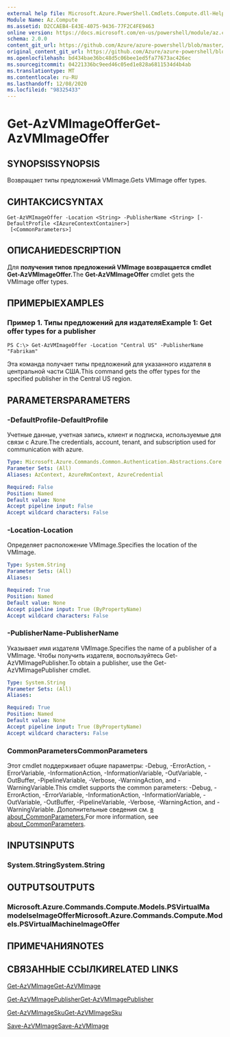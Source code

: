 ```yaml
---
external help file: Microsoft.Azure.PowerShell.Cmdlets.Compute.dll-Help.xml
Module Name: Az.Compute
ms.assetid: D2CCAEB4-E43E-4075-9436-77F2C4FE9463
online version: https://docs.microsoft.com/en-us/powershell/module/az.compute/get-azvmimageoffer
schema: 2.0.0
content_git_url: https://github.com/Azure/azure-powershell/blob/master/src/Compute/Compute/help/Get-AzVMImageOffer.md
original_content_git_url: https://github.com/Azure/azure-powershell/blob/master/src/Compute/Compute/help/Get-AzVMImageOffer.md
ms.openlocfilehash: bd434bae36bc48d5c06bee1ed5fa77673ac426ec
ms.sourcegitcommit: 04221336bc9eed46c05ed1e828a6811534d4b4ab
ms.translationtype: MT
ms.contentlocale: ru-RU
ms.lasthandoff: 12/08/2020
ms.locfileid: "98325433"
---
```

# <span data-ttu-id="f3d0e-101">Get-AzVMImageOffer</span><span class="sxs-lookup"><span data-stu-id="f3d0e-101">Get-AzVMImageOffer</span></span>

## <span data-ttu-id="f3d0e-102">SYNOPSIS</span><span class="sxs-lookup"><span data-stu-id="f3d0e-102">SYNOPSIS</span></span>
<span data-ttu-id="f3d0e-103">Возвращает типы предложений VMImage.</span><span class="sxs-lookup"><span data-stu-id="f3d0e-103">Gets VMImage offer types.</span></span>

## <span data-ttu-id="f3d0e-104">СИНТАКСИС</span><span class="sxs-lookup"><span data-stu-id="f3d0e-104">SYNTAX</span></span>

```
Get-AzVMImageOffer -Location <String> -PublisherName <String> [-DefaultProfile <IAzureContextContainer>]
 [<CommonParameters>]
```

## <span data-ttu-id="f3d0e-105">ОПИСАНИЕ</span><span class="sxs-lookup"><span data-stu-id="f3d0e-105">DESCRIPTION</span></span>
<span data-ttu-id="f3d0e-106">Для **получения типов предложений VMImage возвращается cmdlet Get-AzVMImageOffer.**</span><span class="sxs-lookup"><span data-stu-id="f3d0e-106">The **Get-AzVMImageOffer** cmdlet gets the VMImage offer types.</span></span>

## <span data-ttu-id="f3d0e-107">ПРИМЕРЫ</span><span class="sxs-lookup"><span data-stu-id="f3d0e-107">EXAMPLES</span></span>

### <span data-ttu-id="f3d0e-108">Пример 1. Типы предложений для издателя</span><span class="sxs-lookup"><span data-stu-id="f3d0e-108">Example 1: Get offer types for a publisher</span></span>
```
PS C:\> Get-AzVMImageOffer -Location "Central US" -PublisherName "Fabrikam"
```

<span data-ttu-id="f3d0e-109">Эта команда получает типы предложений для указанного издателя в центральной части США.</span><span class="sxs-lookup"><span data-stu-id="f3d0e-109">This command gets the offer types for the specified publisher in the Central US region.</span></span>

## <span data-ttu-id="f3d0e-110">PARAMETERS</span><span class="sxs-lookup"><span data-stu-id="f3d0e-110">PARAMETERS</span></span>

### <span data-ttu-id="f3d0e-111">-DefaultProfile</span><span class="sxs-lookup"><span data-stu-id="f3d0e-111">-DefaultProfile</span></span>
<span data-ttu-id="f3d0e-112">Учетные данные, учетная запись, клиент и подписка, используемые для связи с Azure.</span><span class="sxs-lookup"><span data-stu-id="f3d0e-112">The credentials, account, tenant, and subscription used for communication with azure.</span></span>

```yaml
Type: Microsoft.Azure.Commands.Common.Authentication.Abstractions.Core.IAzureContextContainer
Parameter Sets: (All)
Aliases: AzContext, AzureRmContext, AzureCredential

Required: False
Position: Named
Default value: None
Accept pipeline input: False
Accept wildcard characters: False
```

### <span data-ttu-id="f3d0e-113">-Location</span><span class="sxs-lookup"><span data-stu-id="f3d0e-113">-Location</span></span>
<span data-ttu-id="f3d0e-114">Определяет расположение VMImage.</span><span class="sxs-lookup"><span data-stu-id="f3d0e-114">Specifies the location of the VMImage.</span></span>

```yaml
Type: System.String
Parameter Sets: (All)
Aliases:

Required: True
Position: Named
Default value: None
Accept pipeline input: True (ByPropertyName)
Accept wildcard characters: False
```

### <span data-ttu-id="f3d0e-115">-PublisherName</span><span class="sxs-lookup"><span data-stu-id="f3d0e-115">-PublisherName</span></span>
<span data-ttu-id="f3d0e-116">Указывает имя издателя VMImage.</span><span class="sxs-lookup"><span data-stu-id="f3d0e-116">Specifies the name of a publisher of a VMImage.</span></span>
<span data-ttu-id="f3d0e-117">Чтобы получить издателя, воспользуйтесь Get-AzVMImagePublisher.</span><span class="sxs-lookup"><span data-stu-id="f3d0e-117">To obtain a publisher, use the Get-AzVMImagePublisher cmdlet.</span></span>

```yaml
Type: System.String
Parameter Sets: (All)
Aliases:

Required: True
Position: Named
Default value: None
Accept pipeline input: True (ByPropertyName)
Accept wildcard characters: False
```

### <span data-ttu-id="f3d0e-118">CommonParameters</span><span class="sxs-lookup"><span data-stu-id="f3d0e-118">CommonParameters</span></span>
<span data-ttu-id="f3d0e-119">Этот cmdlet поддерживает общие параметры: -Debug, -ErrorAction, -ErrorVariable, -InformationAction, -InformationVariable, -OutVariable, -OutBuffer, -PipelineVariable, -Verbose, -WarningAction, and -WarningVariable.</span><span class="sxs-lookup"><span data-stu-id="f3d0e-119">This cmdlet supports the common parameters: -Debug, -ErrorAction, -ErrorVariable, -InformationAction, -InformationVariable, -OutVariable, -OutBuffer, -PipelineVariable, -Verbose, -WarningAction, and -WarningVariable.</span></span> <span data-ttu-id="f3d0e-120">Дополнительные сведения см. [в about_CommonParameters.](http://go.microsoft.com/fwlink/?LinkID=113216)</span><span class="sxs-lookup"><span data-stu-id="f3d0e-120">For more information, see [about_CommonParameters](http://go.microsoft.com/fwlink/?LinkID=113216).</span></span>

## <span data-ttu-id="f3d0e-121">INPUTS</span><span class="sxs-lookup"><span data-stu-id="f3d0e-121">INPUTS</span></span>

### <span data-ttu-id="f3d0e-122">System.String</span><span class="sxs-lookup"><span data-stu-id="f3d0e-122">System.String</span></span>

## <span data-ttu-id="f3d0e-123">OUTPUTS</span><span class="sxs-lookup"><span data-stu-id="f3d0e-123">OUTPUTS</span></span>

### <span data-ttu-id="f3d0e-124">Microsoft.Azure.Commands.Compute.Models.PSVirtualMa modelseImageOffer</span><span class="sxs-lookup"><span data-stu-id="f3d0e-124">Microsoft.Azure.Commands.Compute.Models.PSVirtualMachineImageOffer</span></span>

## <span data-ttu-id="f3d0e-125">ПРИМЕЧАНИЯ</span><span class="sxs-lookup"><span data-stu-id="f3d0e-125">NOTES</span></span>

## <span data-ttu-id="f3d0e-126">СВЯЗАННЫЕ ССЫЛКИ</span><span class="sxs-lookup"><span data-stu-id="f3d0e-126">RELATED LINKS</span></span>

[<span data-ttu-id="f3d0e-127">Get-AzVMImage</span><span class="sxs-lookup"><span data-stu-id="f3d0e-127">Get-AzVMImage</span></span>](./Get-AzVMImage.md)

[<span data-ttu-id="f3d0e-128">Get-AzVMImagePublisher</span><span class="sxs-lookup"><span data-stu-id="f3d0e-128">Get-AzVMImagePublisher</span></span>](./Get-AzVMImagePublisher.md)

[<span data-ttu-id="f3d0e-129">Get-AzVMImageSku</span><span class="sxs-lookup"><span data-stu-id="f3d0e-129">Get-AzVMImageSku</span></span>](./Get-AzVMImageSku.md)

[<span data-ttu-id="f3d0e-130">Save-AzVMImage</span><span class="sxs-lookup"><span data-stu-id="f3d0e-130">Save-AzVMImage</span></span>](./Save-AzVMImage.md)


